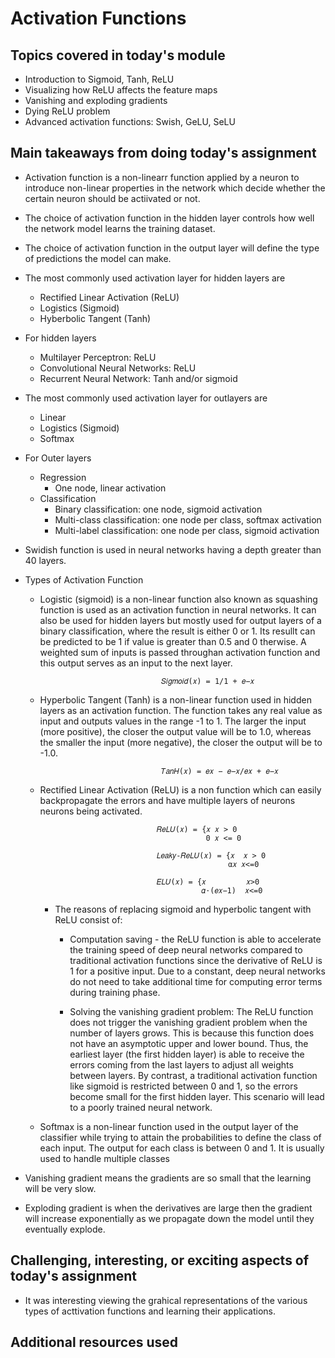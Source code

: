 # Activation Functions

## Topics covered in today's module
* Introduction to Sigmoid, Tanh, ReLU
* Visualizing how ReLU affects the feature maps
* Vanishing and exploding gradients
* Dying ReLU problem
* Advanced activation functions: Swish, GeLU, SeLU

## Main takeaways from doing today's assignment
* Activation function is a non-linearr function applied by a neuron to introduce non-linear properties in the network which decide whether the certain neuron should be actiivated or not.

* The choice of activation function in the hidden layer controls how well the network model learns the training dataset.

* The choice of activation function in the output layer will define the type of predictions the model can make.

* The most commonly used activation layer for hidden layers are 
  * Rectified Linear Activation (ReLU)
  * Logistics (Sigmoid)
  * Hyberbolic Tangent (Tanh)

* For hidden layers
  * Multilayer Perceptron: ReLU
  * Convolutional Neural Networks: ReLU
  * Recurrent Neural Network: Tanh and/or sigmoid

* The most commonly used activation layer for outlayers are
  * Linear
  * Logistics (Sigmoid)
  * Softmax
 
* For Outer layers
  * Regression 
    * One node, linear activation
  * Classification
    * Binary classification: one node, sigmoid activation
    * Multi-class classification: one node per class, softmax activation
    * Multi-label classification: one node per class, sigmoid activation
* Swidish function is used in neural networks having a depth greater than 40 layers.

* Types of Activation Function
  * Logistic (sigmoid) is a non-linear function also known as squashing function is used as an activation function  in neural networks. It can also be used for hidden layers but mostly used for output layers of a binary classification, where the result is either 0 or 1. Its resullt can be predicted to be 1 if value is greater than 0.5 and 0 therwise. A weighted sum of inputs is passed throughan activation function and this output serves as an input to the next layer.
                                   
                                   𝑆𝑖𝑔𝑚𝑜𝑖𝑑(𝑥) = 1/1 + 𝑒−𝑥 

  * Hyperbolic Tangent (Tanh) is a non-linear function used in hidden layers as an activation function. The function takes any real value as input and outputs values in the range -1 to 1. The larger the input (more positive), the closer the output value will be to 1.0, whereas the smaller the input (more negative), the closer the output will be to -1.0.
  
                                   𝑇𝑎𝑛𝐻(𝑥) = 𝑒𝑥 − 𝑒−𝑥/𝑒𝑥 + 𝑒−𝑥
                                   
  * Rectified Linear Activation (ReLU) is a non function which can easily backpropagate the errors and have multiple layers of neurons neurons being activated.
                                  
                                  𝑅𝑒𝐿𝑈(𝑥) = {𝑥 𝑥 > 0
                                             0 𝑥 <= 0 

                                  𝐿𝑒𝑎𝑘𝑦-𝑅𝑒𝐿𝑈(𝑥) = {𝑥  𝑥 > 0
                                                  α𝑥 𝑥<=0 
                                                  
                                  𝐸𝐿𝑈(𝑥) = {𝑥         𝑥>0
                                            𝛼⋅(𝑒𝑥−1)  𝑥<=0

    *  The reasons of replacing sigmoid and hyperbolic tangent with ReLU consist of:
      
        * Computation saving - the ReLU function is able to accelerate the training speed of deep neural networks compared to traditional activation functions since the derivative of ReLU is 1 for a positive input. Due to a constant, deep neural networks do not need to take additional time for computing error terms during training phase.

        * Solving the vanishing gradient problem: The ReLU function does not trigger the vanishing gradient problem when the number of layers grows. This is because this function does not have an asymptotic upper and lower bound. Thus, the earliest layer (the first hidden layer) is able to receive the errors coming from the last layers to adjust all weights between layers. By contrast, a traditional activation function like sigmoid is restricted between 0 and 1, so the errors become small for the first hidden layer. This scenario will lead to a poorly trained neural network.

  * Softmax is a non-linear function used in the output layer of the classifier while trying to attain the probabilities to define the class of each input. The output for each class is between 0 and 1. It is usually used to handle multiple classes
 
 * Vanishing gradient means the gradients are so small that the learning will be very slow.
 
 * Exploding gradient is when the derivatives are large then the gradient will increase exponentially as we propagate down the model until they eventually explode.

## Challenging, interesting, or exciting aspects of today's assignment
* It was interesting viewing the grahical representations of the various types of acttivation functions and learning their applications. 

## Additional resources used 

